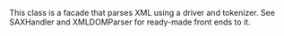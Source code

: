 This class is a facade that parses XML using a driver and tokenizer. See SAXHandler and XMLDOMParser for ready-made front ends to it.